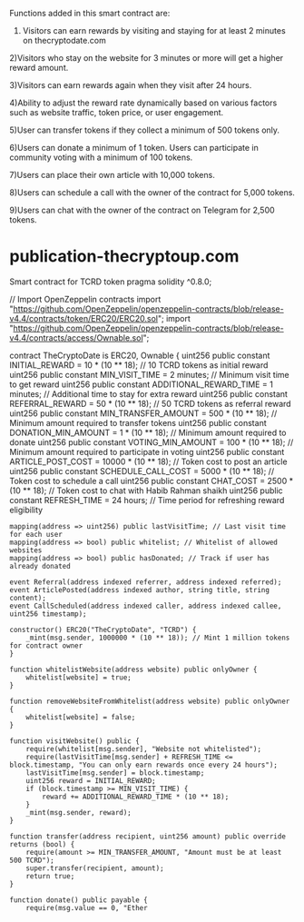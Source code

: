 Functions added in this smart contract are:

1) Visitors can earn rewards by visiting and staying for at least 2 minutes on thecryptodate.com

2)Visitors who stay on the website for 3 minutes or more will get a higher reward amount.

3)Visitors can earn rewards again when they visit after 24 hours.

4)Ability to adjust the reward rate dynamically based on various factors such as website traffic, token price, or user engagement.

5)User can transfer tokens if they collect a minimum of 500 tokens only.

6)Users can donate a minimum of 1 token.
Users can participate in community voting with a minimum of 100 tokens.

7)Users can place their own article with 10,000 tokens.

8)Users can schedule a call with the owner of the contract for 5,000 tokens.

9)Users can chat with the owner of the contract on Telegram for 2,500 tokens.





# publication-thecryptoup.com
Smart contract for TCRD token 
pragma solidity ^0.8.0;

// Import OpenZeppelin contracts
import "https://github.com/OpenZeppelin/openzeppelin-contracts/blob/release-v4.4/contracts/token/ERC20/ERC20.sol";
import "https://github.com/OpenZeppelin/openzeppelin-contracts/blob/release-v4.4/contracts/access/Ownable.sol";

contract TheCryptoDate is ERC20, Ownable {
    uint256 public constant INITIAL_REWARD = 10 * (10 ** 18); // 10 TCRD tokens as initial reward
    uint256 public constant MIN_VISIT_TIME = 2 minutes; // Minimum visit time to get reward
    uint256 public constant ADDITIONAL_REWARD_TIME = 1 minutes; // Additional time to stay for extra reward
    uint256 public constant REFERRAL_REWARD = 50 * (10 ** 18); // 50 TCRD tokens as referral reward
    uint256 public constant MIN_TRANSFER_AMOUNT = 500 * (10 ** 18); // Minimum amount required to transfer tokens
    uint256 public constant DONATION_MIN_AMOUNT = 1 * (10 ** 18); // Minimum amount required to donate
    uint256 public constant VOTING_MIN_AMOUNT = 100 * (10 ** 18); // Minimum amount required to participate in voting
    uint256 public constant ARTICLE_POST_COST = 10000 * (10 ** 18); // Token cost to post an article
    uint256 public constant SCHEDULE_CALL_COST = 5000 * (10 ** 18); // Token cost to schedule a call
    uint256 public constant CHAT_COST = 2500 * (10 ** 18); // Token cost to chat with Habib Rahman shaikh
    uint256 public constant REFRESH_TIME = 24 hours; // Time period for refreshing reward eligibility

    mapping(address => uint256) public lastVisitTime; // Last visit time for each user
    mapping(address => bool) public whitelist; // Whitelist of allowed websites
    mapping(address => bool) public hasDonated; // Track if user has already donated

    event Referral(address indexed referrer, address indexed referred);
    event ArticlePosted(address indexed author, string title, string content);
    event CallScheduled(address indexed caller, address indexed callee, uint256 timestamp);

    constructor() ERC20("TheCryptoDate", "TCRD") {
        _mint(msg.sender, 1000000 * (10 ** 18)); // Mint 1 million tokens for contract owner
    }

    function whitelistWebsite(address website) public onlyOwner {
        whitelist[website] = true;
    }

    function removeWebsiteFromWhitelist(address website) public onlyOwner {
        whitelist[website] = false;
    }

    function visitWebsite() public {
        require(whitelist[msg.sender], "Website not whitelisted");
        require(lastVisitTime[msg.sender] + REFRESH_TIME <= block.timestamp, "You can only earn rewards once every 24 hours");
        lastVisitTime[msg.sender] = block.timestamp;
        uint256 reward = INITIAL_REWARD;
        if (block.timestamp >= MIN_VISIT_TIME) {
            reward += ADDITIONAL_REWARD_TIME * (10 ** 18);
        }
        _mint(msg.sender, reward);
    }

    function transfer(address recipient, uint256 amount) public override returns (bool) {
        require(amount >= MIN_TRANSFER_AMOUNT, "Amount must be at least 500 TCRD");
        super.transfer(recipient, amount);
        return true;
    }

    function donate() public payable {
        require(msg.value == 0, "Ether
